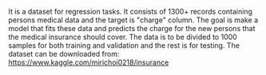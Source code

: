 It is a dataset for regression tasks. It consists of 1300+ records containing persons medical
data and the target is "charge" column. The goal is make a model that fits these data and
predicts the charge for the new persons that the medical insurance should cover. The data
is to be divided to 1000 samples for both training and validation and the rest is for testing.
The dataset can be downloaded from:
https://www.kaggle.com/mirichoi0218/insurance 
